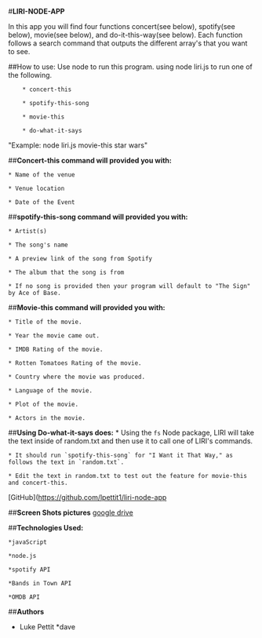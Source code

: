 #**LIRI-NODE-APP**

In this app you will find four functions concert(see below), spotify(see below), movie(see below), and do-it-this-way(see below). Each function follows a search command that outputs the different array's that you want to see. 

##How to use:
    Use node to run this program. using node liri.js to run one of the following.

        * concert-this

        * spotify-this-song

        * movie-this

        * do-what-it-says

"Example: node liri.js movie-this star wars"

##**Concert-this command will provided you with:**

    * Name of the venue

    * Venue location

    * Date of the Event

##**spotify-this-song command will provided you with:**

    * Artist(s)

    * The song's name

    * A preview link of the song from Spotify

    * The album that the song is from

    * If no song is provided then your program will default to "The Sign" by Ace of Base. 

##**Movie-this command will provided you with:**

    * Title of the movie.

    * Year the movie came out.

    * IMDB Rating of the movie.

    * Rotten Tomatoes Rating of the movie.

    * Country where the movie was produced.

    * Language of the movie.

    * Plot of the movie.

    * Actors in the movie.

##**Using Do-what-it-says does:**
    * Using the `fs` Node package, LIRI will take the text inside of random.txt and then use it to call one of LIRI's commands.

    * It should run `spotify-this-song` for "I Want it That Way," as follows the text in `random.txt`.

    * Edit the text in random.txt to test out the feature for movie-this and concert-this.

[GitHub](https://github.com/lpettit1/liri-node-app

##**Screen Shots pictures**
[google drive](https://drive.google.com/open?id=1H4LR2vAwWyBUqUWKCab2zT9SMF3xmaPj)

##**Technologies Used:**

    *javaScript

    *node.js

    *spotify API

    *Bands in Town API

    *OMDB API

##**Authors**
* Luke Pettit *dave 





